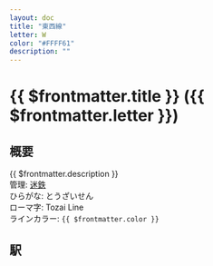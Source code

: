 ```yaml
---
layout: doc
title: "東西線"
letter: W
color: "#FFFF61"
description: ""
---
```


# {{ $frontmatter.title }} ({{ $frontmatter.letter }})

## 概要
{{ $frontmatter.description }}  
管理: [迷鉄](/company/meitetsu/index.md)  
ひらがな: とうざいせん  
ローマ字: Tozai Line  
ラインカラー: <span :style="{backgroundColor: $frontmatter.color, display: 'inline-block', width: '0.75em', height: '0.75em', border: `1px solid #1b1b1f`, marginRight: '0.25em'}" />`{{ $frontmatter.color }}`

## 駅
<Stations />